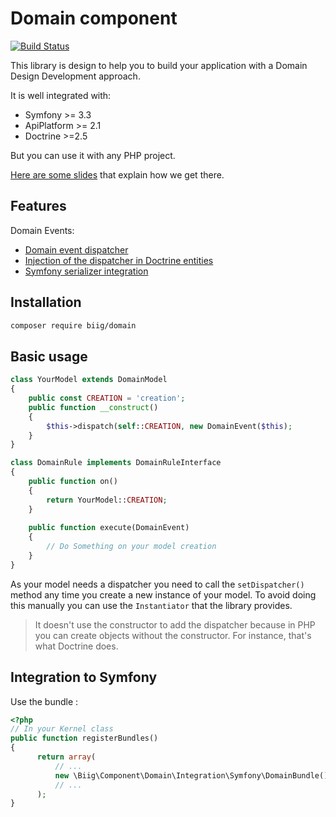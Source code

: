 Domain component
================

[![Build Status](https://travis-ci.org/biig-io/DomainComponent.svg?branch=master)](https://travis-ci.org/biig-io/DomainComponent)

This library is design to help you to build your application with a Domain Design Development approach.

It is well integrated with:

- Symfony >= 3.3
- ApiPlatform >= 2.1
- Doctrine >=2.5

But you can use it with any PHP project.

[Here are some slides](http://talks.nekland.fr/DoctrineDomainEvents/) that explain how we get there.

Features
--------

Domain Events:

* [Domain event dispatcher](docs/domain_event_dispatcher.md)
* [Injection of the dispatcher in Doctrine entities](docs/injection_in_doctrine_entities.md)
* [Symfony serializer integration](docs/symfony_serializer_integration.md)


Installation
------------

```bash
composer require biig/domain
```

Basic usage
-----------

```php
class YourModel extends DomainModel
{
    public const CREATION = 'creation';
    public function __construct()
    {
        $this->dispatch(self::CREATION, new DomainEvent($this);
    }
}
```

```php
class DomainRule implements DomainRuleInterface
{
    public function on()
    {
        return YourModel::CREATION;
    }
    
    public function execute(DomainEvent)
    {
        // Do Something on your model creation
    }
}
```

As your model needs a dispatcher you need to call the `setDispatcher()` method any time you create a new instance of your model. To avoid doing this manually you can use the `Instantiator` that the library provides.

> It doesn't use the constructor to add the dispatcher because in PHP you can create objects without the constructor. For instance, that's what Doctrine does.

Integration to Symfony
----------------------

Use the bundle :

```php
<?php
// In your Kernel class
public function registerBundles()
{
      return array(
          // ...
          new \Biig\Component\Domain\Integration\Symfony\DomainBundle(),
          // ...
      );
}
```
